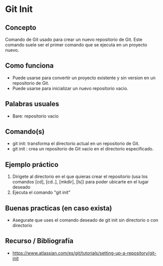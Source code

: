 # Git Init

## Concepto

Comando de Git usado para crear un nuevo repositorio de Git. Este comando suele ser el primer comando que se ejecuta en un proyecto nuevo.

## Como funciona

- Puede usarse para convertir un proyecto existente y sin version en un repositorio de Git.
- Puede usarse para inicializar un nuevo repositorio vacio.


## Palabras usuales

- Bare: repositorio vacio

## Comando(s)

- git init: transforma el directorio actual en un repositorio de Git.
- git init <directory> : crea un repositorio de Git vacio en el directorio especificado.

## Ejemplo práctico

1. Dirigete al directorio en el que quieras crear el repositorio (usa los comandos [cd], [cd..], [mkdir], [ls]) para poder ubicarte en el lugar deseado
2. Ejecuta el comando "git init"


## Buenas practicas (en caso exista)

- Asegurate que uses el comando deseado de git init sin directorio o con directorio

## Recurso / Bibliografía

- https://www.atlassian.com/es/git/tutorials/setting-up-a-repository/git-init